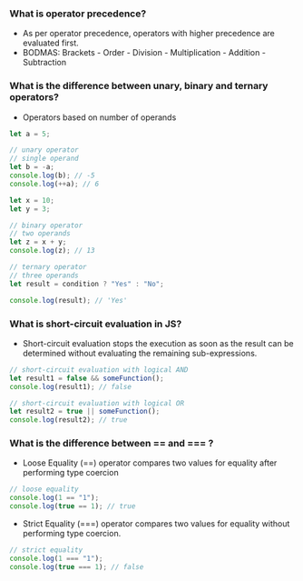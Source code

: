 ### What is operator precedence?

- As per operator precedence, operators with higher precedence are evaluated first.
- BODMAS: Brackets - Order - Division - Multiplication - Addition - Subtraction

### What is the difference between unary, binary and ternary operators?

- Operators based on number of operands

```javascript
let a = 5;

// unary operator
// single operand
let b = -a;
console.log(b); // -5
console.log(++a); // 6
```

```javascript
let x = 10;
let y = 3;

// binary operator
// two operands
let z = x + y;
console.log(z); // 13
```

```javascript
// ternary operator
// three operands
let result = condition ? "Yes" : "No";

console.log(result); // 'Yes'
```

### What is short-circuit evaluation in JS?

- Short-circuit evaluation stops the execution as soon as the result can be determined without evaluating the remaining sub-expressions.

```javascript
// short-circuit evaluation with logical AND
let result1 = false && someFunction();
console.log(result1); // false

// short-circuit evaluation with logical OR
let result2 = true || someFunction();
console.log(result2); // true
```

### What is the difference between == and === ?

- Loose Equality (==) operator compares two values for equality after performing type coercion

```javascript
// loose equality
console.log(1 == "1");
console.log(true == 1); // true
```

- Strict Equality (===) operator compares two values for equality without performing type coercion.

```javascript
// strict equality
console.log(1 === "1");
console.log(true === 1); // false
```
